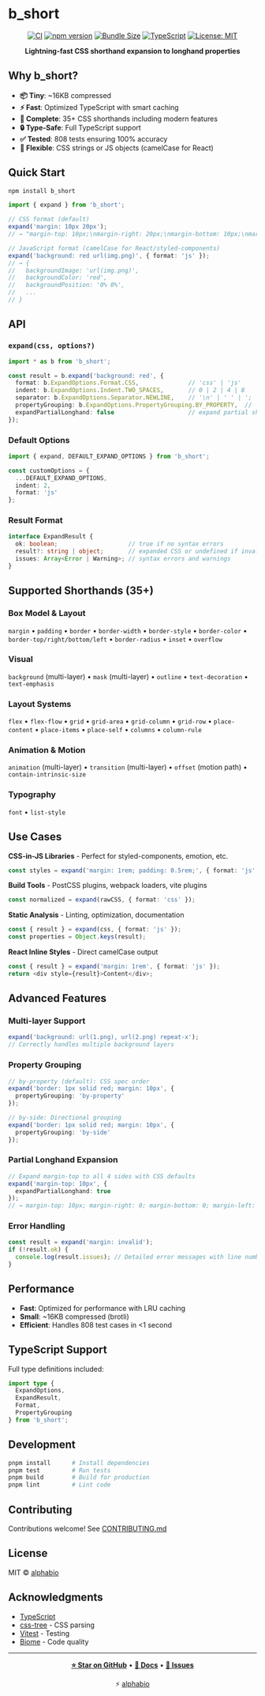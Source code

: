 # b_short

<div align="center">

[![CI](https://github.com/alphabio/b_short/actions/workflows/ci.yml/badge.svg)](https://github.com/alphabio/b_short/actions/workflows/ci.yml)
[![npm version](https://img.shields.io/npm/v/b_short.svg)](https://www.npmjs.com/package/b_short)
[![Bundle Size](https://img.shields.io/bundlephobia/minzip/b_short)](https://bundlephobia.com/package/b_short)
[![TypeScript](https://img.shields.io/badge/TypeScript-007ACC?logo=typescript&logoColor=white)](https://www.typescriptlang.org/)
[![License: MIT](https://img.shields.io/badge/License-MIT-yellow.svg)](https://opensource.org/licenses/MIT)

**Lightning-fast CSS shorthand expansion to longhand properties**

</div>

## Why b_short?

- **📦 Tiny**: ~16KB compressed
- **⚡ Fast**: Optimized TypeScript with smart caching
- **🎯 Complete**: 35+ CSS shorthands including modern features
- **🔒 Type-Safe**: Full TypeScript support
- **✅ Tested**: 808 tests ensuring 100% accuracy
- **🎨 Flexible**: CSS strings or JS objects (camelCase for React)

## Quick Start

```bash
npm install b_short
```

```typescript
import { expand } from 'b_short';

// CSS format (default)
expand('margin: 10px 20px');
// → "margin-top: 10px;\nmargin-right: 20px;\nmargin-bottom: 10px;\nmargin-left: 20px;"

// JavaScript format (camelCase for React/styled-components)
expand('background: red url(img.png)', { format: 'js' });
// → {
//   backgroundImage: 'url(img.png)',
//   backgroundColor: 'red',
//   backgroundPosition: '0% 0%',
//   ...
// }
```

## API

### `expand(css, options?)`

```typescript
import * as b from 'b_short';

const result = b.expand('background: red', {
  format: b.ExpandOptions.Format.CSS,              // 'css' | 'js'
  indent: b.ExpandOptions.Indent.TWO_SPACES,       // 0 | 2 | 4 | 8
  separator: b.ExpandOptions.Separator.NEWLINE,    // '\n' | ' ' | '; ' | ''
  propertyGrouping: b.ExpandOptions.PropertyGrouping.BY_PROPERTY,  // 'by-property' | 'by-side'
  expandPartialLonghand: false                     // expand partial shorthands
});
```

### Default Options

```typescript
import { expand, DEFAULT_EXPAND_OPTIONS } from 'b_short';

const customOptions = {
  ...DEFAULT_EXPAND_OPTIONS,
  indent: 2,
  format: 'js'
};
```

### Result Format

```typescript
interface ExpandResult {
  ok: boolean;                    // true if no syntax errors
  result?: string | object;       // expanded CSS or undefined if invalid
  issues: Array<Error | Warning>; // syntax errors and warnings
}
```

## Supported Shorthands (35+)

### Box Model & Layout

`margin` • `padding` • `border` • `border-width` • `border-style` • `border-color` • `border-top/right/bottom/left` • `border-radius` • `inset` • `overflow`

### Visual

`background` (multi-layer) • `mask` (multi-layer) • `outline` • `text-decoration` • `text-emphasis`

### Layout Systems

`flex` • `flex-flow` • `grid` • `grid-area` • `grid-column` • `grid-row` • `place-content` • `place-items` • `place-self` • `columns` • `column-rule`

### Animation & Motion

`animation` (multi-layer) • `transition` (multi-layer) • `offset` (motion path) • `contain-intrinsic-size`

### Typography

`font` • `list-style`

## Use Cases

**CSS-in-JS Libraries** - Perfect for styled-components, emotion, etc.

```typescript
const styles = expand('margin: 1rem; padding: 0.5rem;', { format: 'js' });
```

**Build Tools** - PostCSS plugins, webpack loaders, vite plugins

```typescript
const normalized = expand(rawCSS, { format: 'css' });
```

**Static Analysis** - Linting, optimization, documentation

```typescript
const { result } = expand(css, { format: 'js' });
const properties = Object.keys(result);
```

**React Inline Styles** - Direct camelCase output

```typescript
const { result } = expand('margin: 1rem', { format: 'js' });
return <div style={result}>Content</div>;
```

## Advanced Features

### Multi-layer Support

```typescript
expand('background: url(1.png), url(2.png) repeat-x');
// Correctly handles multiple background layers
```

### Property Grouping

```typescript
// by-property (default): CSS spec order
expand('border: 1px solid red; margin: 10px', {
  propertyGrouping: 'by-property'
});

// by-side: Directional grouping
expand('border: 1px solid red; margin: 10px', {
  propertyGrouping: 'by-side'
});
```

### Partial Longhand Expansion

```typescript
// Expand margin-top to all 4 sides with CSS defaults
expand('margin-top: 10px', {
  expandPartialLonghand: true
});
// → margin-top: 10px; margin-right: 0; margin-bottom: 0; margin-left: 0;
```

### Error Handling

```typescript
const result = expand('margin: invalid');
if (!result.ok) {
  console.log(result.issues); // Detailed error messages with line numbers
}
```

## Performance

- **Fast**: Optimized for performance with LRU caching
- **Small**: ~16KB compressed (brotli)
- **Efficient**: Handles 808 test cases in <1 second

## TypeScript Support

Full type definitions included:

```typescript
import type {
  ExpandOptions,
  ExpandResult,
  Format,
  PropertyGrouping
} from 'b_short';
```

## Development

```bash
pnpm install      # Install dependencies
pnpm test         # Run tests
pnpm build        # Build for production
pnpm lint         # Lint code
```

## Contributing

Contributions welcome! See [CONTRIBUTING.md](CONTRIBUTING.md)

## License

MIT © [alphabio](https://github.com/alphabio)

## Acknowledgments

- [TypeScript](https://www.typescriptlang.org/)
- [css-tree](https://github.com/csstree/csstree) - CSS parsing
- [Vitest](https://vitest.dev/) - Testing
- [Biome](https://biomejs.dev/) - Code quality

---

<div align="center">

**[⭐ Star on GitHub](https://github.com/alphabio/b_short)** • **[📖 Docs](https://github.com/alphabio/b_short#readme)** • **[🐛 Issues](https://github.com/alphabio/b_short/issues)**

⚡ [alphabio](https://alphab.io)

</div>
